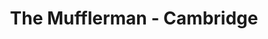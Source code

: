 ---
title: "The Mufflerman - Cambridge"
url: /cambridge/the-mufflerman-cambridge/
shop: Autowerkstatt
---